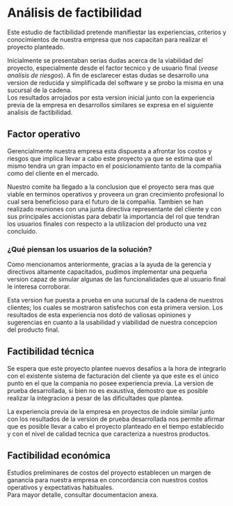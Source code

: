  # Análisis de factibilidad

Este estudio de factibilidad pretende manifiestar las experiencias, criterios y conocimientos de nuestra empresa que nos capacitan para realizar el proyecto planteado.

Inicialmente se presentaban serias dudas acerca de la viabilidad del proyecto, especialmente desde el factor tecnico y de usuario final (*vease analisis de riesgos*). A fin de esclarecer estas dudas se desarrollo una version de reducida y simplificada del software y se probo la misma en una sucursal de la cadena.  
Los resultados arrojados por esta version inicial junto con la experiencia previa de la empresa en desarrollos similares se expresa en el siguiente analisis de factibilidad.  

## Factor operativo

Gerencialmente nuestra empresa esta dispuesta a afrontar los costos y riesgos que implica llevar a cabo este proyecto ya que se estima que el mismo tendra un gran impacto en el posicionamiento tanto de la compañia como del cliente en el mercado.

Nuestro comite ha llegado a la conclusion que el proyecto sera mas que viable en terminos operativos y proveera un gran crecimiento profesional lo cual sera beneficioso para el futuro de la compañia. Tambien se han realizado reuniones con una junta directiva representante del cliente y con sus principales accionistas para debatir la importancia del rol que tendran los usuarios finales con respecto a la utilizacion del producto una vez concluido.

### ¿Qué piensan los usuarios de la solución?
Como mencionamos anteriormente, gracias a la ayuda de la gerencia y directivos altamente capacitados, pudimos implementar una pequeña version capaz de simular algunas de las funcionalidades que al usuario final le interesa corroborar.

Esta version fue puesta a prueba en una sucursal de la cadena de nuestros clientes; los cuales se mostraron satisfechos con esta primera version. Los resultados de esta experiencia nos dotó de valiosas opiniones y sugerencias en cuanto a la usabilidad y viabilidad de nuestra concepcion del producto final.

## Factibilidad técnica

Se espera que este proyecto plantee nuevos desafíos a la hora de integrarlo con el existente sistema de facturación del cliente ya que este es el único punto en el que la compania no posee experiencia previa. La version de prueba desarrollada, si bien no es exaustiva, demostro que es posible realizar la integracion a pesar de las dificultades que plantea.

La experiencia previa de la empresa en proyectos de indole similar junto con los resultados de la version de prueba desarrollada nos permite afirmar que es posible llevar a cabo el proyecto planteado en el tiempo establecido y con el nivel de calidad tecnica que caracteriza a nuestros productos.  

## Factibilidad económica

Estudios preliminares de costos del proyecto establecen un margen de ganancia para nuestra empresa en concordancia con nuestros costos operativos y expectativas habituales.  
Para mayor detalle, consultar documentacion anexa. 